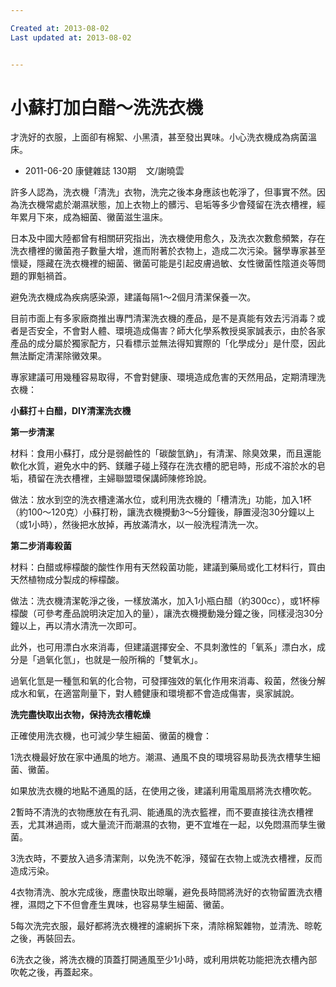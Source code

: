 ```yaml
---

Created at: 2013-08-02
Last updated at: 2013-08-02


---
```


# 小蘇打加白醋〜洗洗衣機


才洗好的衣服，上面卻有棉絮、小黑漬，甚至發出異味。小心洗衣機成為病菌溫床。

* 2011-06-20 康健雜誌 130期    文/謝曉雲

許多人認為，洗衣機「清洗」衣物，洗完之後本身應該也乾淨了，但事實不然。因為洗衣機常處於潮濕狀態，加上衣物上的髒污、皂垢等多少會殘留在洗衣槽裡，經年累月下來，成為細菌、黴菌滋生溫床。

日本及中國大陸都曾有相關研究指出，洗衣機使用愈久，及洗衣次數愈頻繁，存在洗衣槽裡的黴菌孢子數量大增，進而附著於衣物上，造成二次污染。醫學專家甚至懷疑，隱藏在洗衣機裡的細菌、黴菌可能是引起皮膚過敏、女性黴菌性陰道炎等問題的罪魁禍首。

避免洗衣機成為疾病感染源，建議每隔1～2個月清潔保養一次。

目前市面上有多家廠商推出專門清潔洗衣機的產品，是不是真能有效去污消毒？或者是否安全，不會對人體、環境造成傷害？師大化學系教授吳家誠表示，由於各家產品的成分屬於獨家配方，只看標示並無法得知實際的「化學成分」是什麼，因此無法斷定清潔除黴效果。

專家建議可用幾種容易取得，不會對健康、環境造成危害的天然用品，定期清理洗衣機：

**小蘇打＋白醋，DIY清潔洗衣機**

**第一步清潔**

材料：食用小蘇打，成分是弱鹼性的「碳酸氫鈉」，有清潔、除臭效果，而且還能軟化水質，避免水中的鈣、鎂離子碰上殘存在洗衣槽的肥皂時，形成不溶於水的皂垢，積留在洗衣槽裡，主婦聯盟環保講師陳修玲說。

做法：放水到空的洗衣槽達滿水位，或利用洗衣機的「槽清洗」功能，加入1杯（約100～120克）小蘇打粉，讓洗衣機攪動3～5分鐘後，靜置浸泡30分鐘以上（或1小時），然後把水放掉，再放滿清水，以一般洗程清洗一次。

**第二步消毒殺菌**

材料：白醋或檸檬酸的酸性作用有天然殺菌功能，建議到藥局或化工材料行，買由天然植物成分製成的檸檬酸。

做法：洗衣機清潔乾淨之後，一樣放滿水，加入1小瓶白醋（約300cc），或1杯檸檬酸（可參考產品說明決定加入的量），讓洗衣機攪動幾分鐘之後，同樣浸泡30分鐘以上，再以清水清洗一次即可。

此外，也可用漂白水來消毒，但建議選擇安全、不具刺激性的「氧系」漂白水，成分是「過氧化氫」，也就是一般所稱的「雙氧水」。

過氧化氫是一種氫和氧的化合物，可發揮強效的氧化作用來消毒、殺菌，然後分解成水和氧，在適當劑量下，對人體健康和環境都不會造成傷害，吳家誠說。

**洗完盡快取出衣物，保持洗衣槽乾燥**

正確使用洗衣機，也可減少孳生細菌、黴菌的機會：

1洗衣機最好放在家中通風的地方。潮濕、通風不良的環境容易助長洗衣槽孳生細菌、黴菌。

如果放洗衣機的地點不通風的話，在使用之後，建議利用電風扇將洗衣槽吹乾。

2暫時不清洗的衣物應放在有孔洞、能通風的洗衣籃裡，而不要直接往洗衣槽裡丟，尤其淋過雨，或大量流汗而潮濕的衣物，更不宜堆在一起，以免悶濕而孳生黴菌。

3洗衣時，不要放入過多清潔劑，以免洗不乾淨，殘留在衣物上或洗衣槽裡，反而造成污染。

4衣物清洗、脫水完成後，應盡快取出晾曬，避免長時間將洗好的衣物留置洗衣槽裡，濕悶之下不但會產生異味，也容易孳生細菌、黴菌。

5每次洗完衣服，最好都將洗衣機裡的濾網拆下來，清除棉絮雜物，並清洗、晾乾之後，再裝回去。

6洗衣之後，將洗衣機的頂蓋打開通風至少1小時，或利用烘乾功能把洗衣槽內部吹乾之後，再蓋起來。

